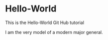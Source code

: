 # Hello-World
This is the Hello-World Git Hub tutorial

I am the very model of a modern major general.
